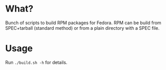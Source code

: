 # What?

Bunch of scripts to build RPM packages for Fedora.
RPM can be build from SPEC+tarball (standard method) or from a plain directory with a SPEC file.

# Usage

Run `./build.sh -h` for details.
